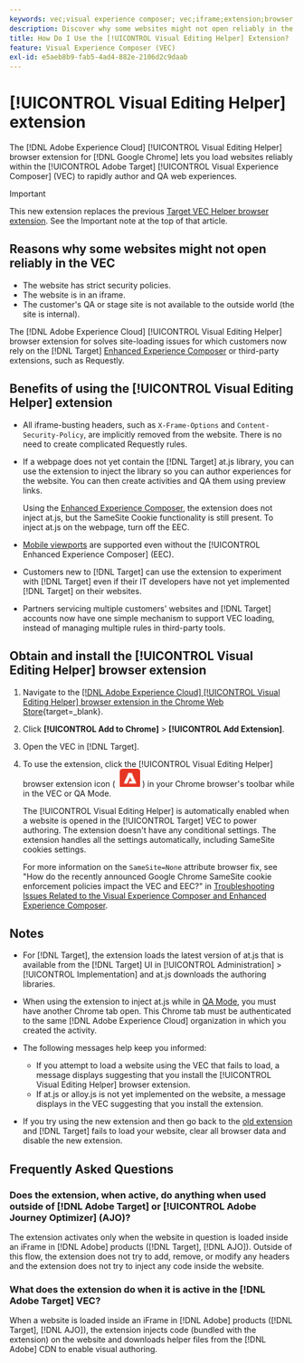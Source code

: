 ```yaml
---
keywords: vec;visual experience composer; vec;iframe;extension;browser;faq
description: Discover why some websites might not open reliably in the [!UICONTROL Visual Experience Composer] (VEC). The [!UICONTROL Visual Editing Helper] browser extension lets you load websites reliably within the VEC.
title: How Do I Use the [!UICONTROL Visual Editing Helper] Extension?
feature: Visual Experience Composer (VEC)
exl-id: e5aeb8b9-fab5-4ad4-882e-2106d2c9daab
---
```

# [!UICONTROL Visual Editing Helper] extension

The [!DNL Adobe Experience Cloud] [!UICONTROL Visual Editing Helper] browser extension for [!DNL Google Chrome] lets you load websites reliably within the [!UICONTROL Adobe Target] [!UICONTROL Visual Experience Composer] (VEC) to rapidly author and QA web experiences. 

>[!IMPORTANT]
>
>This new extension replaces the previous [Target VEC Helper browser extension](/help/main/c-experiences/c-visual-experience-composer/r-troubleshoot-composer/vec-helper-browser-extension.md). See the Important note at the top of that article.

## Reasons why some websites might not open reliably in the VEC

* The website has strict security policies.
* The website is in an iframe.
* The customer's QA or stage site is not available to the outside world (the site is internal).

The [!DNL Adobe Experience Cloud] [!UICONTROL Visual Editing Helper] browser extension for  solves site-loading issues for which customers now rely on the [!DNL Target] [Enhanced Experience Composer](/help/main/administrating-target/visual-experience-composer-set-up.md#eec) or third-party extensions, such as Requestly.

## Benefits of using the [!UICONTROL Visual Editing Helper] extension

* All iframe-busting headers, such as `X-Frame-Options` and `Content-Security-Policy`, are implicitly removed from the website. There is no need to create complicated Requestly rules.
* If a webpage does not yet contain the [!DNL Target] at.js library, you can use the extension to inject the library so you can author experiences for the website. You can then create activities and QA them using preview links.

  Using the [Enhanced Experience Composer](/help/main/administrating-target/visual-experience-composer-set-up.md#eec), the extension does not inject at.js, but the SameSite Cookie functionality is still present. To inject at.js on the webpage, turn off the EEC.

* [Mobile viewports](/help/main/c-experiences/c-visual-experience-composer/mobile-viewports.md) are supported even without the [!UICONTROL Enhanced Experience Composer] (EEC).
* Customers new to [!DNL Target] can use the extension to experiment with [!DNL Target] even if their IT developers have not yet implemented [!DNL Target] on their websites.
* Partners servicing multiple customers' websites and [!DNL Target] accounts now have one simple mechanism to support VEC loading, instead of managing multiple rules in third-party tools.

## Obtain and install the [!UICONTROL Visual Editing Helper] browser extension

1. Navigate to the [[!DNL Adobe Experience Cloud] [!UICONTROL Visual Editing Helper] browser extension in the Chrome Web Store](https://chrome.google.com/webstore/detail/adobe-experience-cloud-vi/kgmjjkfjacffaebgpkpcllakjifppnca){target=_blank}.
1. Click **[!UICONTROL Add to Chrome]** > **[!UICONTROL Add Extension]**.
1. Open the VEC in [!DNL Target].
1. To use the extension, click the [!UICONTROL Visual Editing Helper] browser extension icon ( ![Visual Editing Extension icon](/help/main/c-experiences/c-visual-experience-composer/r-troubleshoot-composer/assets/visual-editing-helper.png) ) in your Chrome browser's toolbar while in the VEC or QA Mode.

   The [!UICONTROL Visual Editing Helper] is automatically enabled when a website is opened in the [!UICONTROL Target] VEC to power authoring. The extension doesn't have any conditional settings. The extension handles all the settings automatically, including SameSite cookies settings.

   For more information on the `SameSite=None` attribute browser fix, see "How do the recently announced Google Chrome SameSite cookie enforcement policies impact the VEC and EEC?" in [Troubleshooting Issues Related to the Visual Experience Composer and Enhanced Experience Composer](/help/main/c-experiences/c-visual-experience-composer/r-troubleshoot-composer/issues-related-to-the-visual-experience-composer-vec-and-enhanced-experience-composer-eec.md).

## Notes

* For [!DNL Target], the extension loads the latest version of at.js that is available from the [!DNL Target] UI in [!UICONTROL Administration] > [!UICONTROL Implementation] and at.js downloads the authoring libraries.
* When using the extension to inject at.js while in [QA Mode](/help/main/c-activities/c-activity-qa/activity-qa.md), you must have another Chrome tab open. This Chrome tab must be authenticated to the same [!DNL Adobe Experience Cloud] organization in which you created the activity.
* The following messages help keep you informed:

  * If you attempt to load a website using the VEC that fails to load, a message displays suggesting that you install the [!UICONTROL Visual Editing Helper] browser extension.
  * If at.js or alloy.js is not yet implemented on the website, a message displays in the VEC suggesting that you install the extension.
* If you try using the new extension and then go back to the [old extension](/help/main/c-experiences/c-visual-experience-composer/r-troubleshoot-composer/vec-helper-browser-extension.md) and [!DNL Target] fails to load your website, clear all browser data and disable the new extension.

## Frequently Asked Questions

### Does the extension, when active, do anything when used outside of [!DNL Adobe Target] or [!UICONTROL Adobe Journey Optimizer] (AJO)?

The extension activates only when the website in question is loaded inside an iFrame in [!DNL Adobe] products ([!DNL Target], [!DNL AJO]). Outside of this flow, the extension does not try to add, remove, or modify any headers and the extension does not try to inject any code inside the website.
 
### What does the extension do when it is active in the [!DNL Adobe Target] VEC?

When a website is loaded inside an iFrame in [!DNL Adobe] products ([!DNL Target], [!DNL AJO]), the extension injects code (bundled with the extension) on the website and downloads helper files from the [!DNL Adobe] CDN to enable visual authoring.
